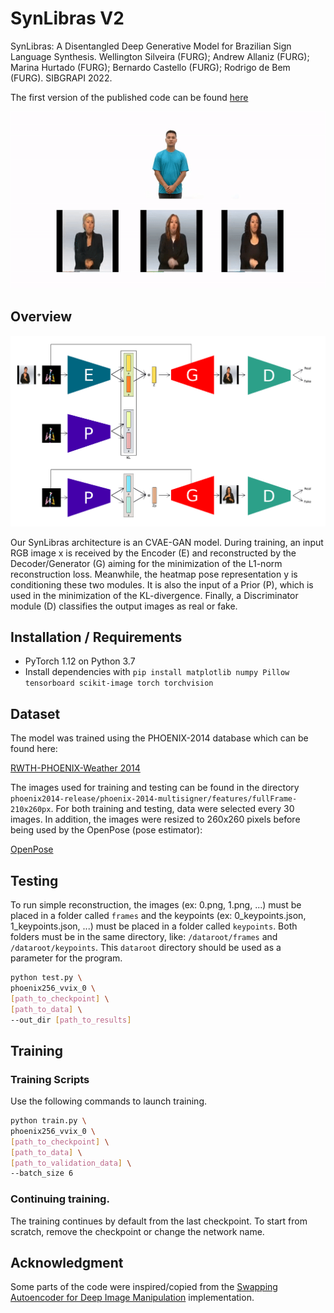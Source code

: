 # SynLibras V2

SynLibras: A Disentangled Deep Generative Model for Brazilian Sign Language Synthesis.
Wellington Silveira (FURG); Andrew Allaniz (FURG); Marina Hurtado (FURG); Bernardo Castello (FURG); 
Rodrigo de Bem (FURG).
SIBGRAPI 2022.

The first version of the published code can be found [here](https://github.com/ReplicAI/SynLibras_V1)

<img src='imgs/video-dif.gif' width="1000px"/>

## Overview

<img src='imgs/arc_final.png' width="1000px"/>

Our SynLibras architecture is an CVAE-GAN model. During training, an input RGB image x is received by the Encoder (E) and reconstructed by the Decoder/Generator (G) aiming for the minimization of the L1-norm reconstruction loss. Meanwhile, the heatmap pose representation y is conditioning these two modules. It is also the input of a Prior (P), which is used in the minimization of the KL-divergence. Finally, a Discriminator module (D) classifies the output images as real or fake.

## Installation / Requirements

- PyTorch 1.12 on Python 3.7
- Install dependencies with `pip install matplotlib numpy Pillow tensorboard scikit-image torch torchvision`

## Dataset

The model was trained using the PHOENIX-2014 database which can be found here:

[RWTH-PHOENIX-Weather 2014](https://www-i6.informatik.rwth-aachen.de/~koller/RWTH-PHOENIX/)

The images used for training and testing can be found in the directory `phoenix2014-release/phoenix-2014-multisigner/features/fullFrame-210x260px`. For both training and testing, data were selected every 30 images. In addition, the images were resized to 260x260 pixels before being used by the OpenPose (pose estimator):

[OpenPose](https://github.com/CMU-Perceptual-Computing-Lab/openpose)

## Testing

To run simple reconstruction, the images (ex: 0.png, 1.png, ...) must be placed in a folder called `frames` and the keypoints (ex: 0_keypoints.json, 1_keypoints.json, ...) must be placed in a folder called `keypoints`. Both folders must be in the same directory, like: `/dataroot/frames` and `/dataroot/keypoints`. This `dataroot` directory should be used as a parameter for the program.

```bash
python test.py \
phoenix256_vvix_0 \
[path_to_checkpoint] \
[path_to_data] \
--out_dir [path_to_results]
```

## Training

### Training Scripts

Use the following commands to launch training.

```bash
python train.py \
phoenix256_vvix_0 \
[path_to_checkpoint] \
[path_to_data] \
[path_to_validation_data] \
--batch_size 6
```

### Continuing training.

The training continues by default from the last checkpoint. To start from scratch, remove the checkpoint or change the network name.

## Acknowledgment

Some parts of the code were inspired/copied from the [Swapping Autoencoder for Deep Image Manipulation](https://github.com/taesungp/swapping-autoencoder-pytorch) implementation.